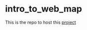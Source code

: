 # intro_to_web_map

This is the repo to host this [project](https://naokatoh.github.io/intro-to-web-map/)
